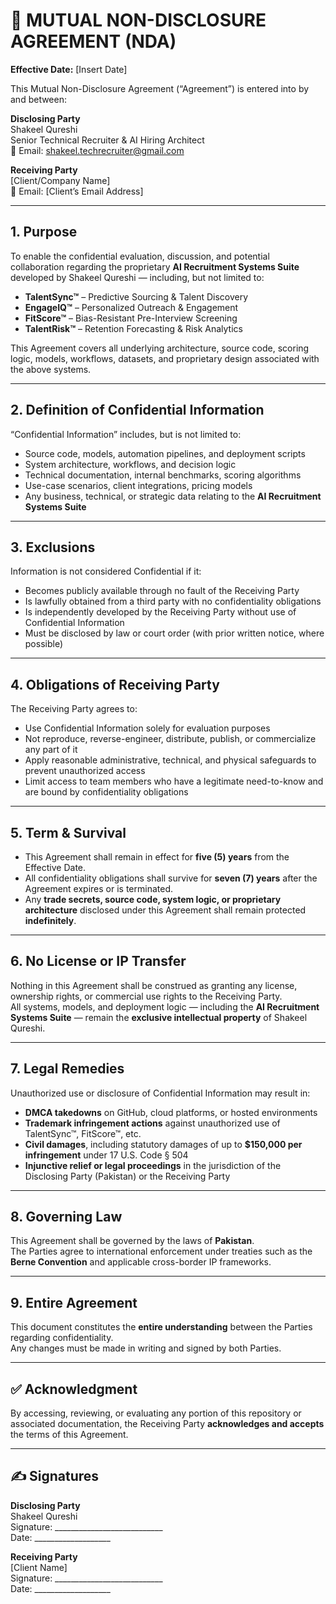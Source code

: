 # 🤝 MUTUAL NON-DISCLOSURE AGREEMENT (NDA)

**Effective Date:** [Insert Date]  

This Mutual Non-Disclosure Agreement (“Agreement”) is entered into by and between:

**Disclosing Party**  
Shakeel Qureshi  
Senior Technical Recruiter & AI Hiring Architect  
📧 Email: shakeel.techrecruiter@gmail.com  

**Receiving Party**  
[Client/Company Name]  
📧 Email: [Client’s Email Address]  

---

## 1. Purpose  
To enable the confidential evaluation, discussion, and potential collaboration regarding the proprietary **AI Recruitment Systems Suite** developed by Shakeel Qureshi — including, but not limited to:

- **TalentSync™** – Predictive Sourcing & Talent Discovery
- **EngageIQ™** – Personalized Outreach & Engagement
- **FitScore™** – Bias-Resistant Pre-Interview Screening  
- **TalentRisk™** – Retention Forecasting & Risk Analytics

This Agreement covers all underlying architecture, source code, scoring logic, models, workflows, datasets, and proprietary design associated with the above systems.

---

## 2. Definition of Confidential Information  
“Confidential Information” includes, but is not limited to:

- Source code, models, automation pipelines, and deployment scripts  
- System architecture, workflows, and decision logic  
- Technical documentation, internal benchmarks, scoring algorithms  
- Use-case scenarios, client integrations, pricing models  
- Any business, technical, or strategic data relating to the **AI Recruitment Systems Suite**  

---

## 3. Exclusions  
Information is not considered Confidential if it:

- Becomes publicly available through no fault of the Receiving Party  
- Is lawfully obtained from a third party with no confidentiality obligations  
- Is independently developed by the Receiving Party without use of Confidential Information  
- Must be disclosed by law or court order (with prior written notice, where possible)  

---

## 4. Obligations of Receiving Party  
The Receiving Party agrees to:

- Use Confidential Information solely for evaluation purposes  
- Not reproduce, reverse-engineer, distribute, publish, or commercialize any part of it  
- Apply reasonable administrative, technical, and physical safeguards to prevent unauthorized access  
- Limit access to team members who have a legitimate need-to-know and are bound by confidentiality obligations  

---

## 5. Term & Survival  
- This Agreement shall remain in effect for **five (5) years** from the Effective Date.  
- All confidentiality obligations shall survive for **seven (7) years** after the Agreement expires or is terminated.  
- Any **trade secrets, source code, system logic, or proprietary architecture** disclosed under this Agreement shall remain protected **indefinitely**.

---

## 6. No License or IP Transfer  
Nothing in this Agreement shall be construed as granting any license, ownership rights, or commercial use rights to the Receiving Party.  
All systems, models, and deployment logic — including the **AI Recruitment Systems Suite** — remain the **exclusive intellectual property** of Shakeel Qureshi.

---

## 7. Legal Remedies  
Unauthorized use or disclosure of Confidential Information may result in:

- **DMCA takedowns** on GitHub, cloud platforms, or hosted environments  
- **Trademark infringement actions** against unauthorized use of TalentSync™, FitScore™, etc.  
- **Civil damages**, including statutory damages of up to **$150,000 per infringement** under 17 U.S. Code § 504  
- **Injunctive relief or legal proceedings** in the jurisdiction of the Disclosing Party (Pakistan) or the Receiving Party  

---

## 8. Governing Law  
This Agreement shall be governed by the laws of **Pakistan**.  
The Parties agree to international enforcement under treaties such as the **Berne Convention** and applicable cross-border IP frameworks.

---

## 9. Entire Agreement  
This document constitutes the **entire understanding** between the Parties regarding confidentiality.  
Any changes must be made in writing and signed by both Parties.

---

## ✅ Acknowledgment  
By accessing, reviewing, or evaluating any portion of this repository or associated documentation, the Receiving Party **acknowledges and accepts** the terms of this Agreement.

---

## ✍️ Signatures  

**Disclosing Party**  
Shakeel Qureshi  
Signature: ___________________________  
Date: ___________________

**Receiving Party**  
[Client Name]  
Signature: ___________________________  
Date: ___________________
